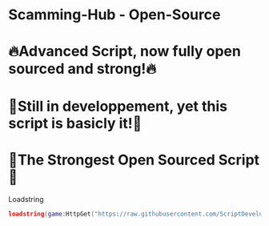 # Scamming-Hub - Open-Source
# 🔥Advanced Script, now fully open sourced and strong!🔥
# 🚀Still in developpement, yet this script is basicly it!🚀
# 💪The Strongest Open Sourced Script💪
Loadstring
```lua
loadstring(game:HttpGet("https://raw.githubusercontent.com/ScriptDeveloppement/Scamming-Hub---Open-Source/refs/heads/main/Loader.lua"))()
```
